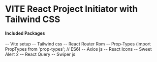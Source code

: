 # VITE React Project Initiator with Tailwind CSS

#### Included Packages

-- Vite setup
-- Tailwind css
-- React Router Rom
-- Prop-Types (import PropTypes from 'prop-types'; // ES6)
-- Axios js
-- React Icons
-- Sweet Alert 2
-- React Query
-- Swiper js
